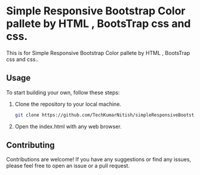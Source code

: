 # Simple Responsive Bootstrap Color pallete by HTML , BootsTrap css and css.


This is  for Simple Responsive Bootstrap Color pallete by HTML , BootsTrap css and css..

## Usage

To start building your own, follow these steps:

1. Clone the repository to your local machine.
    ```sh
    git clone https://github.com/TechKumarNitish/simpleResponsiveBootstrapColorPallete.git
    ```
1. Open the index.html with any web browser.


## Contributing

Contributions are welcome! If you have any suggestions or find any issues, please feel free to open an issue or a pull request.

